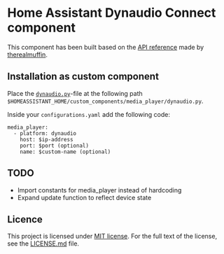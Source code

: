 # Home Assistant Dynaudio Connect component
This component has been built based on the [API reference](https://github.com/therealmuffin/dynaudio-connect-api) made by [therealmuffin](https://github.com/therealmuffin/).

## Installation as custom component
Place the [`dynaudio.py`](dynaudio.py)-file at the following path `$HOMEASSISTANT_HOME/custom_components/media_player/dynaudio.py`.

Inside your `configurations.yaml` add the following code:

```
media_player:
  - platform: dynaudio
    host: $ip-address
    port: $port (optional)
    name: $custom-name (optional)
```

## TODO
* Import constants for media_player instead of hardcoding
* Expand update function to reflect device state

## Licence
This project is licensed under [MIT license](http://opensource.org/licenses/MIT).
For the full text of the license, see the [LICENSE.md](LICENSE.md) file.
